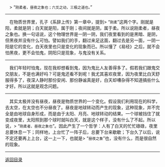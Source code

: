 &emsp;> “``刚柔者，昼夜之象也；六爻之动，三极之道也。``”
___
&emsp;在物质世界里，孔子《系辞上传》第一章中，提到> “``刚柔``”这两个字。刚就是阳，柔就是阴；白天就是阳，属于刚；夜间就是阴，属于柔。所以说刚柔者，昼夜之象也。换一句话说，这个物理世界是一阴一阴，我们夜里看到的是黑暗、是阴，但黑夜并没有什么可怕。譬如我们的手，翻过来足这面，翻过去是另一面，一阴一阳是它的变化，白天夜里也只是变化的现象而已。所以懂了《易经》之后，就不会怕黑夜，更不会怕鬼，阴阳只是现象，与鬼没有关系。
___
&emsp;我们年轻时怕鬼，现在我却想看到鬼，因为鬼比人友善得多了。假若我们跟鬼交交朋友，不是也满好吗？可是鬼还看不到呢！我尤其喜欢夜里，因为夜里比白天舒服得多了，夜深人静时那份安闲、那份静谧真是好，白天却嘈杂得不知道搞些什么才好。所以这就是观念问题。
___
&emsp;其实太极并没有昼夜，昼夜是物质世界的一个变化。假设我们利用现在的科学，去太空，在太空也不分昼夜了。昼夜是地球转动而产生的现象，这种现象，并不完全是由地球自身形成，而是由于太阳、月亮、地球转动的结果。一个球被挡住了就变成夜里，太阳照到那个球时就叫白天，就是这个样子，没有什么了不起。所以说，> “``刚柔者，昼夜之象也``”。因此产生了一个哲学：人有了白天的忙忙碌碌，夜里总要休息一下；同样地，上台忙了一阵子后，总要下台来歇歇；下台久了以后，说不定还要再上上台，这一上一下，也就是> “``昼夜之象``”也，没有什么，而是很自然的现象。
___
[返回目录](../../master/README.md#目录)